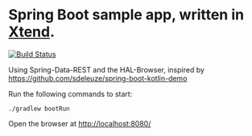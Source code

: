 # Spring Boot sample app, written in [Xtend](http://www.xtend-lang.org/).

[![Build Status](https://travis-ci.org/otrosien/spring-boot-xtend-demo.png)](https://travis-ci.org/otrosien/spring-boot-xtend-demo)

Using Spring-Data-REST and the HAL-Browser, inspired by https://github.com/sdeleuze/spring-boot-kotlin-demo

Run the following commands to start:

```./gradlew bootRun```

Open the browser at [http://localhost:8080/](http://localhost:8080/)
